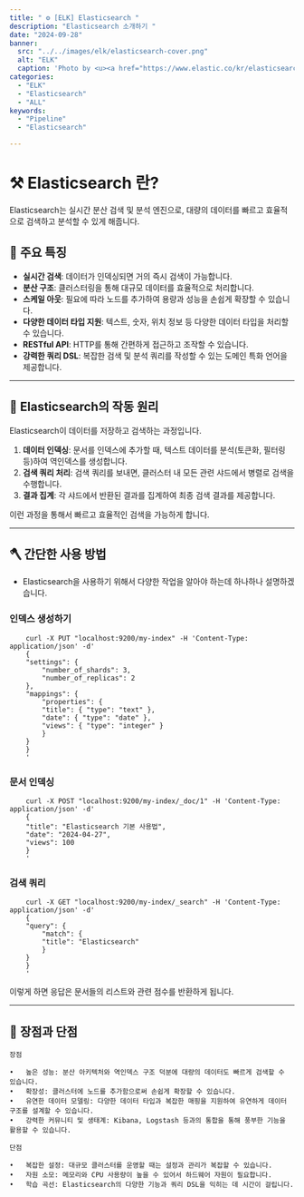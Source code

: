 ```yaml
---
title: " ⚙️ [ELK] Elasticsearch "
description: "Elasticsearch 소개하기 "
date: "2024-09-28"
banner:
  src: "../../images/elk/elasticsearch-cover.png"
  alt: "ELK"
  caption: 'Photo by <u><a href="https://www.elastic.co/kr/elasticsearch">Elasticsearch</a></u>'
categories:
  - "ELK"
  - "Elasticsearch"
  - "ALL"
keywords:
  - "Pipeline"
  - "Elasticsearch"

---
```


# ⚒️ Elasticsearch 란?

Elasticsearch는 실시간 분산 검색 및 분석 엔진으로, 대량의 데이터를 빠르고 효율적으로 검색하고 분석할 수 있게 해줍니다. 

## 📌 주요 특징

- **실시간 검색**: 데이터가 인덱싱되면 거의 즉시 검색이 가능합니다.
- **분산 구조**: 클러스터링을 통해 대규모 데이터를 효율적으로 처리합니다.
- **스케일 아웃**: 필요에 따라 노드를 추가하여 용량과 성능을 손쉽게 확장할 수 있습니다.
- **다양한 데이터 타입 지원**: 텍스트, 숫자, 위치 정보 등 다양한 데이터 타입을 처리할 수 있습니다.
- **RESTful API**: HTTP를 통해 간편하게 접근하고 조작할 수 있습니다.
- **강력한 쿼리 DSL**: 복잡한 검색 및 분석 쿼리를 작성할 수 있는 도메인 특화 언어을 제공합니다.

---

## 🔧 Elasticsearch의 작동 원리

Elasticsearch이 데이터를 저장하고 검색하는 과정입니다.

1. **데이터 인덱싱**: 문서를 인덱스에 추가할 때, 텍스트 데이터를 분석(토큰화, 필터링 등)하여 역인덱스를 생성합니다.
2. **검색 쿼리 처리**: 검색 쿼리를 보내면, 클러스터 내 모든 관련 샤드에서 병렬로 검색을 수행합니다.
3. **결과 집계**: 각 샤드에서 반환된 결과를 집계하여 최종 검색 결과를 제공합니다.

이런 과정을 통해서 빠르고 효율적인 검색을 가능하게 합니다.

---

## 🪓 간단한 사용 방법

- Elasticsearch을 사용하기 위해서 다양한 작업을 알아야 하는데 하나하나 설명하겠습니다.

### 인덱스 생성하기 

        curl -X PUT "localhost:9200/my-index" -H 'Content-Type: application/json' -d'
        {
        "settings": {
            "number_of_shards": 3,
            "number_of_replicas": 2
        },
        "mappings": {
            "properties": {
            "title": { "type": "text" },
            "date": { "type": "date" },
            "views": { "type": "integer" }
            }
        }
        }
        '
### 문서 인덱싱

        curl -X POST "localhost:9200/my-index/_doc/1" -H 'Content-Type: application/json' -d'
        {
        "title": "Elasticsearch 기본 사용법",
        "date": "2024-04-27",
        "views": 100
        }
        '

### 검색 쿼리

        curl -X GET "localhost:9200/my-index/_search" -H 'Content-Type: application/json' -d'
        {
        "query": {
            "match": {
            "title": "Elasticsearch"
            }
        }
        }
        '

이렇게 하면 응답은 문서들의 리스트와 관련 점수를 반환하게 됩니다.

---

## 💎 장점과 단점

    장점

	•	높은 성능: 분산 아키텍처와 역인덱스 구조 덕분에 대량의 데이터도 빠르게 검색할 수 있습니다.
	•	확장성: 클러스터에 노드를 추가함으로써 손쉽게 확장할 수 있습니다.
	•	유연한 데이터 모델링: 다양한 데이터 타입과 복잡한 매핑을 지원하여 유연하게 데이터 구조를 설계할 수 있습니다.
	•	강력한 커뮤니티 및 생태계: Kibana, Logstash 등과의 통합을 통해 풍부한 기능을 활용할 수 있습니다.

    단점

	•	복잡한 설정: 대규모 클러스터를 운영할 때는 설정과 관리가 복잡할 수 있습니다.
	•	자원 소모: 메모리와 CPU 사용량이 높을 수 있어서 하드웨어 자원이 필요합니다.
	•	학습 곡선: Elasticsearch의 다양한 기능과 쿼리 DSL을 익히는 데 시간이 걸립니다.